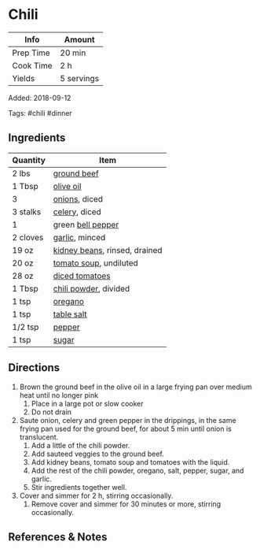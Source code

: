 # Chili

| Info      | Amount     |
| --------- | ---------- |
| Prep Time | 20 min     |
| Cook Time | 2 h        |
| Yields    | 5 servings |

Added: 2018-09-12

Tags: #chili #dinner

## Ingredients

| Quantity | Item                                                             |
| -------- | ---------------------------------------------------------------- |
| 2 lbs    | [ground beef](../_ingredients/ground-beef.md)                    |
| 1 Tbsp   | [olive oil](../_ingredients/olive-oil.md)                        |
| 3        | [onions](../_ingredients/onion.md), diced                        |
| 3 stalks | [celery](../_ingredients/celery.md), diced                       |
| 1        | green [bell pepper](../_ingredients/bell-pepper.md)              |
| 2 cloves | [garlic](../_ingredients/garlic.md), minced                      |
| 19 oz    | [kidney beans](../_ingredients/kidney-beans.md), rinsed, drained |
| 20 oz    | [tomato soup](../_ingredients/tomato-soup.md), undiluted         |
| 28 oz    | [diced tomatoes](../_ingredients/diced-tomatoes.md)              |
| 1 Tbsp   | [chili powder](../_ingredients/chili-powder.md), divided         |
| 1 tsp    | [oregano](../_ingredients/oregano.md)                            |
| 1 tsp    | [table salt](../_ingredients/table-salt.md)                      |
| 1/2 tsp  | [pepper](../_ingredients/pepper.md)                              |
| 1 tsp    | [sugar](../_ingredients/sugar.md)                                |

## Directions

1. Brown the ground beef in the olive oil in a large frying pan over medium heat until no longer pink
     1. Place in a large pot or slow cooker
     2. Do not drain
2. Saute onion, celery and green pepper in the drippings, in the same frying pan used for the ground beef, for about 5 min until onion is translucent.
      1. Add a little of the chili powder.
      2. Add sauteed veggies to the ground beef.
      3. Add kidney beans, tomato soup and tomatoes with the liquid.
      4. Add the rest of the chili powder, oregano, salt, pepper, sugar, and garlic.
      5. Stir ingredients together well.
3. Cover and simmer for 2 h, stirring occasionally.
     1. Remove cover and simmer for 30 minutes or more, stirring occasionally.

## References & Notes

[^1]: [Original recipe](https://www.geniuskitchen.com/recipe/tim-hortons-chili-446951)

[^2]: Could probably add starch or flour to thicken the chili

[^3]: Serve with ciabatta bun
